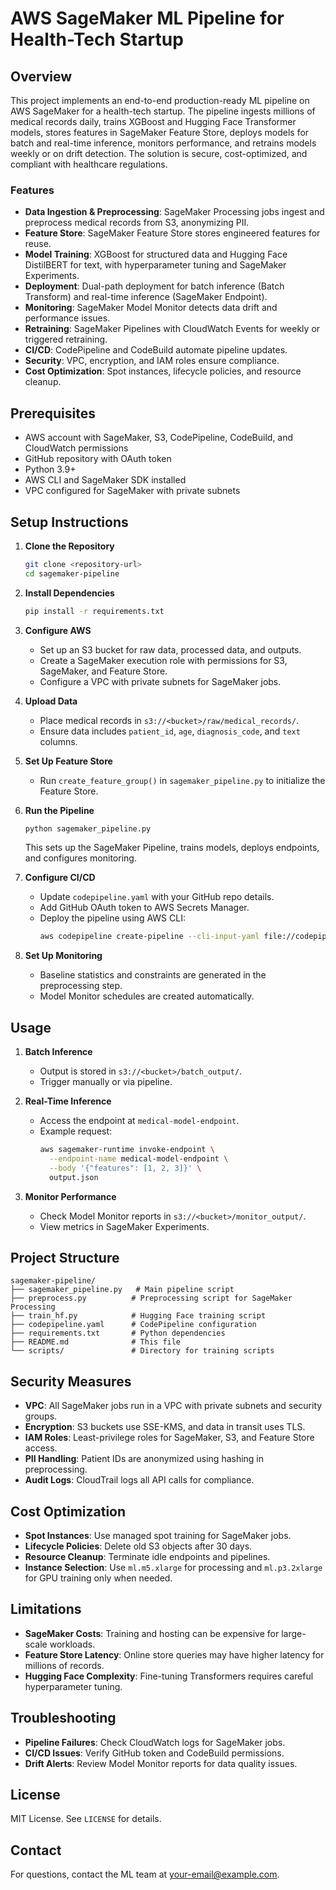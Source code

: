 # AWS SageMaker ML Pipeline for Health-Tech Startup

## Overview
This project implements an end-to-end production-ready ML pipeline on AWS SageMaker for a health-tech startup. The pipeline ingests millions of medical records daily, trains XGBoost and Hugging Face Transformer models, stores features in SageMaker Feature Store, deploys models for batch and real-time inference, monitors performance, and retrains models weekly or on drift detection. The solution is secure, cost-optimized, and compliant with healthcare regulations.

### Features
- **Data Ingestion & Preprocessing**: SageMaker Processing jobs ingest and preprocess medical records from S3, anonymizing PII.
- **Feature Store**: SageMaker Feature Store stores engineered features for reuse.
- **Model Training**: XGBoost for structured data and Hugging Face DistilBERT for text, with hyperparameter tuning and SageMaker Experiments.
- **Deployment**: Dual-path deployment for batch inference (Batch Transform) and real-time inference (SageMaker Endpoint).
- **Monitoring**: SageMaker Model Monitor detects data drift and performance issues.
- **Retraining**: SageMaker Pipelines with CloudWatch Events for weekly or triggered retraining.
- **CI/CD**: CodePipeline and CodeBuild automate pipeline updates.
- **Security**: VPC, encryption, and IAM roles ensure compliance.
- **Cost Optimization**: Spot instances, lifecycle policies, and resource cleanup.

## Prerequisites
- AWS account with SageMaker, S3, CodePipeline, CodeBuild, and CloudWatch permissions
- GitHub repository with OAuth token
- Python 3.9+
- AWS CLI and SageMaker SDK installed
- VPC configured for SageMaker with private subnets

## Setup Instructions
1. **Clone the Repository**
   ```bash
   git clone <repository-url>
   cd sagemaker-pipeline
   ```

2. **Install Dependencies**
   ```bash
   pip install -r requirements.txt
   ```

3. **Configure AWS**
   - Set up an S3 bucket for raw data, processed data, and outputs.
   - Create a SageMaker execution role with permissions for S3, SageMaker, and Feature Store.
   - Configure a VPC with private subnets for SageMaker jobs.

4. **Upload Data**
   - Place medical records in `s3://<bucket>/raw/medical_records/`.
   - Ensure data includes `patient_id`, `age`, `diagnosis_code`, and `text` columns.

5. **Set Up Feature Store**
   - Run `create_feature_group()` in `sagemaker_pipeline.py` to initialize the Feature Store.

6. **Run the Pipeline**
   ```bash
   python sagemaker_pipeline.py
   ```
   This sets up the SageMaker Pipeline, trains models, deploys endpoints, and configures monitoring.

7. **Configure CI/CD**
   - Update `codepipeline.yaml` with your GitHub repo details.
   - Add GitHub OAuth token to AWS Secrets Manager.
   - Deploy the pipeline using AWS CLI:
     ```bash
     aws codepipeline create-pipeline --cli-input-yaml file://codepipeline.yaml
     ```

8. **Set Up Monitoring**
   - Baseline statistics and constraints are generated in the preprocessing step.
   - Model Monitor schedules are created automatically.

## Usage
1. **Batch Inference**
   - Output is stored in `s3://<bucket>/batch_output/`.
   - Trigger manually or via pipeline.

2. **Real-Time Inference**
   - Access the endpoint at `medical-model-endpoint`.
   - Example request:
     ```bash
     aws sagemaker-runtime invoke-endpoint \
       --endpoint-name medical-model-endpoint \
       --body '{"features": [1, 2, 3]}' \
       output.json
     ```

3. **Monitor Performance**
   - Check Model Monitor reports in `s3://<bucket>/monitor_output/`.
   - View metrics in SageMaker Experiments.

## Project Structure
```
sagemaker-pipeline/
├── sagemaker_pipeline.py   # Main pipeline script
├── preprocess.py          # Preprocessing script for SageMaker Processing
├── train_hf.py            # Hugging Face training script
├── codepipeline.yaml      # CodePipeline configuration
├── requirements.txt       # Python dependencies
├── README.md              # This file
└── scripts/               # Directory for training scripts
```

## Security Measures
- **VPC**: All SageMaker jobs run in a VPC with private subnets and security groups.
- **Encryption**: S3 buckets use SSE-KMS, and data in transit uses TLS.
- **IAM Roles**: Least-privilege roles for SageMaker, S3, and Feature Store access.
- **PII Handling**: Patient IDs are anonymized using hashing in preprocessing.
- **Audit Logs**: CloudTrail logs all API calls for compliance.

## Cost Optimization
- **Spot Instances**: Use managed spot training for SageMaker jobs.
- **Lifecycle Policies**: Delete old S3 objects after 30 days.
- **Resource Cleanup**: Terminate idle endpoints and pipelines.
- **Instance Selection**: Use `ml.m5.xlarge` for processing and `ml.p3.2xlarge` for GPU training only when needed.

## Limitations
- **SageMaker Costs**: Training and hosting can be expensive for large-scale workloads.
- **Feature Store Latency**: Online store queries may have higher latency for millions of records.
- **Hugging Face Complexity**: Fine-tuning Transformers requires careful hyperparameter tuning.

## Troubleshooting
- **Pipeline Failures**: Check CloudWatch logs for SageMaker jobs.
- **CI/CD Issues**: Verify GitHub token and CodeBuild permissions.
- **Drift Alerts**: Review Model Monitor reports for data quality issues.

## License
MIT License. See `LICENSE` for details.

## Contact
For questions, contact the ML team at <your-email@example.com>.